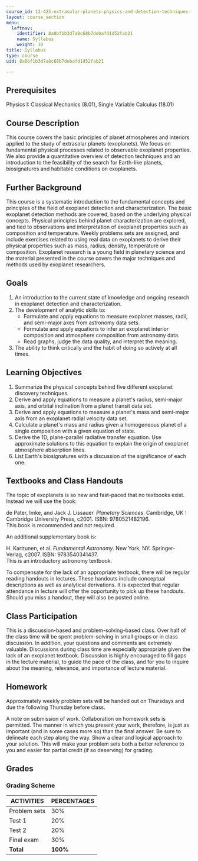 ```yaml
---
course_id: 12-425-extrasolar-planets-physics-and-detection-techniques-fall-2007
layout: course_section
menu:
  leftnav:
    identifier: 8a8bf1b3d7a8c68b7debafd1d52fab21
    name: Syllabus
    weight: 10
title: Syllabus
type: course
uid: 8a8bf1b3d7a8c68b7debafd1d52fab21

---
```


Prerequisites
-------------

Physics I: Classical Mechanics (8.01), Single Variable Calculus (18.01)

Course Description
------------------

This course covers the basic principles of planet atmospheres and interiors applied to the study of extrasolar planets (exoplanets). We focus on fundamental physical processes related to observable exoplanet properties. We also provide a quantitative overview of detection techniques and an introduction to the feasibility of the search for Earth-like planets, biosignatures and habitable conditions on exoplanets.

Further Background
------------------

This course is a systematic introduction to the fundamental concepts and principles of the field of exoplanet detection and characterization. The basic exoplanet detection methods are covered, based on the underlying physical concepts. Physical principles behind planet characterization are explored, and tied to observations and interpretation of exoplanet properties such as composition and temperature. Weekly problems sets are assigned, and include exercises related to using real data on exoplanets to derive their physical properties such as mass, radius, density, temperature or composition. Exoplanet research is a young field in planetary science and the material presented in the course covers the major techniques and methods used by exoplanet researchers.

Goals
-----

1.  An introduction to the current state of knowledge and ongoing research in exoplanet detection and characterization.
2.  The development of analytic skills to:
    *   Formulate and apply equations to measure exoplanet masses, radii, and semi-major axes from astronomy data sets.
    *   Formulate and apply equations to infer an exoplanet interior composition and atmosphere composition from astronomy data.
    *   Read graphs, judge the data quality, and interpret the meaning.
3.  The ability to think critically and the habit of doing so actively at all times.

Learning Objectives
-------------------

1.  Summarize the physical concepts behind five different exoplanet discovery techniques.
2.  Derive and apply equations to measure a planet's radius, semi-major axis, and orbital inclination from a planet transit data set.
3.  Derive and apply equations to measure a planet's mass and semi-major axis from an exoplanet radial velocity data set.
4.  Calculate a planet's mass and radius given a homogeneous planet of a single composition with a given equation of state.
5.  Derive the 1D, plane-parallel radiative transfer equation. Use approximate solutions to this equation to explain the origin of exoplanet atmosphere absorption lines.
6.  List Earth's biosignatures with a discussion of the significance of each one.

Textbooks and Class Handouts
----------------------------

The topic of exoplanets is so new and fast-paced that no textbooks exist. Instead we will use the book:

de Pater, Imke, and Jack J. Lissauer. _Planetary Sciences_. Cambridge, UK : Cambridge University Press, c2001. ISBN: 9780521482196.  
This book is recommended and not required.

An additional supplementary book is:

H. Karttunen, et al. _Fundamental Astronomy_. New York, NY: Springer-Verlag, c2007. ISBN: 9783540341437.  
This is an introductory astronomy textbook.

To compensate for the lack of an appropriate textbook, there will be regular reading handouts in lectures. These handouts include conceptual descriptions as well as analytical derivations. It is expected that regular attendance in lecture will offer the opportunity to pick up these handouts. Should you miss a handout, they will also be posted online.

Class Participation
-------------------

This is a discussion-based and problem-solving-based class. Over half of the class time will be spent problem-solving in small groups or in class discussion. In addition, your questions and comments are extremely valuable. Discussions during class time are especially appropriate given the lack of an exoplanet textbook. Discussion is highly encouraged to fill gaps in the lecture material, to guide the pace of the class, and for you to inquire about the meaning, relevance, and importance of lecture material.

Homework
--------

Approximately weekly problem sets will be handed out on Thursdays and due the following Thursday before class.

A note on submission of work. Collaboration on homework sets is permitted. The manner in which you present your work, therefore, is just as important (and in some cases more so) than the final answer. Be sure to delineate each step along the way. Show a clear and logical approach to your solution. This will make your problem sets both a better reference to you and easier for partial credit (if so deserving) for grading.

Grades
------

### Grading Scheme

| ACTIVITIES | PERCENTAGES |
| --- | --- |
| Problem sets | 30% |
| Test 1 | 20% |
| Test 2 | 20% |
| Final exam | 30% |
| **Total** | **100%**